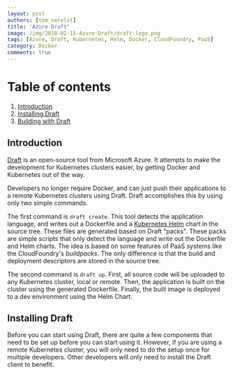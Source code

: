 ```yaml
---
layout: post
authors: [tom_verelst]
title: 'Azure Draft'
image: /img/2018-02-15-Azure-Draft/draft-logo.png
tags: [Azure, Draft, Kubernetes, Helm, Docker, CloudFoundry, PaaS]
category: Docker
comments: true
---
```


# Table of contents
1. [Introduction](#introduction)
2. [Installing Draft](#installing-draft)
3. [Building with Draft](#building-with-draft)

## Introduction

[Draft](https://github.com/Azure/draft) is an open-source tool from Microsoft Azure.
It attempts to make the development for Kubernetes clusters easier, 
by getting Docker and Kubernetes out of the way.

Developers no longer require Docker,
and can just push their applications to a remote Kubernetes clusters using Draft.
Draft accomplishes this by using only two simple commands.

The first command is `draft create`.
This tool detects the application language, 
and writes out a Dockerfile and a [Kubernetes Helm](https://github.com/kubernetes/helm) chart in the source tree.
These files are generated based on Draft "packs".
These packs are simple scripts that only detect the language
and write out the Dockerfile and Helm charts.
The idea is based on some features of PaaS systems like the CloudFoundry's *buildpacks*.
The only difference is that the build and deployment descriptors are stored in the source tree.

The second command is `draft up`.
First, all source code will be uploaded to any Kubernetes cluster, 
local or remote.
Then, the application is built on the cluster using the generated Dockerfile.
Finally, the built image is deployed to a dev environment using the Helm Chart.

## Installing Draft

Before you can start using Draft,
there are quite a few components that need to be set up before you can start using it.
However, 
if you are using a remote Kubernetes cluster,
you will only need to do the setup once for multiple developers.
Other developers will only need to install the Draft client to benefit.









